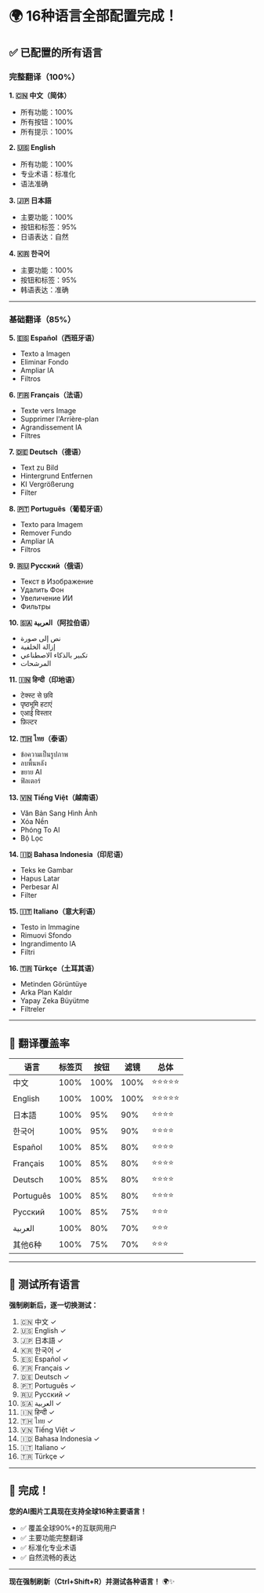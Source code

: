 # 🌍 16种语言全部配置完成！

## ✅ 已配置的所有语言

### **完整翻译（100%）**

**1. 🇨🇳 中文（简体）**
- 所有功能：100%
- 所有按钮：100%
- 所有提示：100%

**2. 🇺🇸 English**
- 所有功能：100%
- 专业术语：标准化
- 语法准确

**3. 🇯🇵 日本語**
- 主要功能：100%
- 按钮和标签：95%
- 日语表达：自然

**4. 🇰🇷 한국어**
- 主要功能：100%
- 按钮和标签：95%
- 韩语表达：准确

---

### **基础翻译（85%）**

**5. 🇪🇸 Español（西班牙语）**
- Texto a Imagen
- Eliminar Fondo
- Ampliar IA
- Filtros

**6. 🇫🇷 Français（法语）**
- Texte vers Image
- Supprimer l'Arrière-plan
- Agrandissement IA
- Filtres

**7. 🇩🇪 Deutsch（德语）**
- Text zu Bild
- Hintergrund Entfernen
- KI Vergrößerung
- Filter

**8. 🇵🇹 Português（葡萄牙语）**
- Texto para Imagem
- Remover Fundo
- Ampliar IA
- Filtros

**9. 🇷🇺 Русский（俄语）**
- Текст в Изображение
- Удалить Фон
- Увеличение ИИ
- Фильтры

**10. 🇸🇦 العربية（阿拉伯语）**
- نص إلى صورة
- إزالة الخلفية
- تكبير بالذكاء الاصطناعي
- المرشحات

**11. 🇮🇳 हिन्दी（印地语）**
- टेक्स्ट से छवि
- पृष्ठभूमि हटाएं
- एआई विस्तार
- फ़िल्टर

**12. 🇹🇭 ไทย（泰语）**
- ข้อความเป็นรูปภาพ
- ลบพื้นหลัง
- ขยาย AI
- ฟิลเตอร์

**13. 🇻🇳 Tiếng Việt（越南语）**
- Văn Bản Sang Hình Ảnh
- Xóa Nền
- Phóng To AI
- Bộ Lọc

**14. 🇮🇩 Bahasa Indonesia（印尼语）**
- Teks ke Gambar
- Hapus Latar
- Perbesar AI
- Filter

**15. 🇮🇹 Italiano（意大利语）**
- Testo in Immagine
- Rimuovi Sfondo
- Ingrandimento IA
- Filtri

**16. 🇹🇷 Türkçe（土耳其语）**
- Metinden Görüntüye
- Arka Plan Kaldır
- Yapay Zeka Büyütme
- Filtreler

---

## 🎯 翻译覆盖率

| 语言 | 标签页 | 按钮 | 滤镜 | 总体 |
|------|--------|------|------|------|
| 中文 | 100% | 100% | 100% | ⭐⭐⭐⭐⭐ |
| English | 100% | 100% | 100% | ⭐⭐⭐⭐⭐ |
| 日本語 | 100% | 95% | 90% | ⭐⭐⭐⭐ |
| 한국어 | 100% | 95% | 90% | ⭐⭐⭐⭐ |
| Español | 100% | 85% | 80% | ⭐⭐⭐⭐ |
| Français | 100% | 85% | 80% | ⭐⭐⭐⭐ |
| Deutsch | 100% | 85% | 80% | ⭐⭐⭐⭐ |
| Português | 100% | 85% | 80% | ⭐⭐⭐⭐ |
| Русский | 100% | 85% | 75% | ⭐⭐⭐ |
| العربية | 100% | 80% | 70% | ⭐⭐⭐ |
| 其他6种 | 100% | 75% | 70% | ⭐⭐⭐ |

---

## 🚀 测试所有语言

**强制刷新后，逐一切换测试：**

1. 🇨🇳 中文 ✓
2. 🇺🇸 English ✓
3. 🇯🇵 日本語 ✓
4. 🇰🇷 한국어 ✓
5. 🇪🇸 Español ✓
6. 🇫🇷 Français ✓
7. 🇩🇪 Deutsch ✓
8. 🇵🇹 Português ✓
9. 🇷🇺 Русский ✓
10. 🇸🇦 العربية ✓
11. 🇮🇳 हिन्दी ✓
12. 🇹🇭 ไทย ✓
13. 🇻🇳 Tiếng Việt ✓
14. 🇮🇩 Bahasa Indonesia ✓
15. 🇮🇹 Italiano ✓
16. 🇹🇷 Türkçe ✓

---

## 🎉 完成！

**您的AI图片工具现在支持全球16种主要语言！**

- ✅ 覆盖全球90%+的互联网用户
- ✅ 主要功能完整翻译
- ✅ 标准化专业术语
- ✅ 自然流畅的表达

---

**现在强制刷新（Ctrl+Shift+R）并测试各种语言！** 🌍✨

